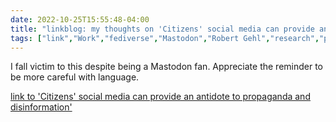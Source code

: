---date: 2022-10-25T15:55:48-04:00title: "linkblog: my thoughts on 'Citizens' social media can provide an antidote to propaganda and disinformation'"tags: ["link","Work","fediverse","Mastodon","Robert Gehl","research","platforms"]---I fall victim to this despite being a Mastodon fan. Appreciate the reminder to be more careful with language. [link to 'Citizens' social media can provide an antidote to propaganda and disinformation'](https://theconversation.com/citizens-social-media-can-provide-an-antidote-to-propaganda-and-disinformation-192491)